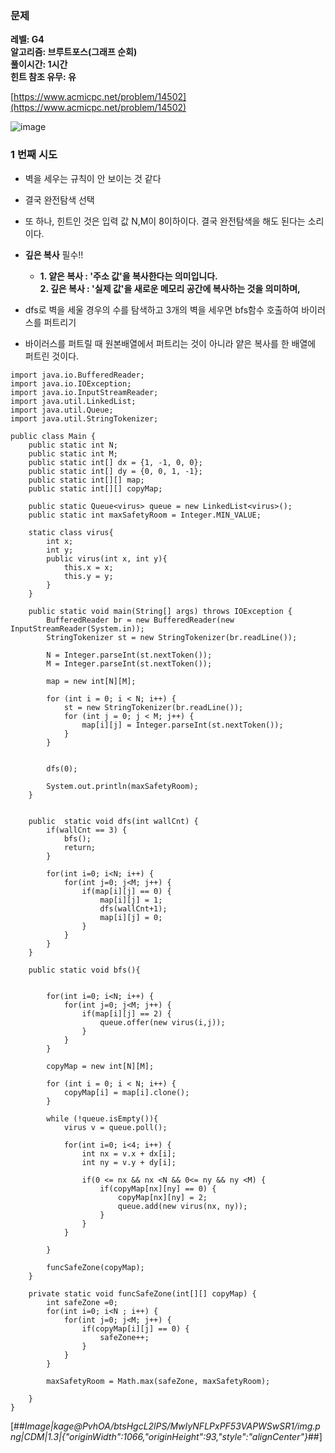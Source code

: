 ### **문제**         

**레벨: G4  
알고리즘: 브루트포스(그래프 순회)**  
**풀이시간: 1시간  
힌트 참조 유무: 유**

[https://www.acmicpc.net/problem/14502](https://www.acmicpc.net/problem/14502)

![image](https://github.com/user-attachments/assets/f15765da-3367-4228-a5ff-8a7ac32c6c1a)

### **1 번째 시도**   

-   벽을 세우는 규칙이 안 보이는 것 같다
-   결국 완전탐색 선택
-   또 하나, 힌트인 것은 입력 값 N,M이 8이하이다. 결국 완전탐색을 해도 된다는 소리이다.
-   **깊은 복사** 필수!!
    -   ****1\. 얕은 복사 : '주소 값'을 복사한다는 의미입니다.  
        2\. 깊은 복사 : '실제 값'을 새로운 메모리 공간에 복사하는 것을 의미하며,****

-   dfs로 벽을 세울 경우의 수를 탐색하고 3개의 벽을 세우면 bfs함수 호출하여 바이러스를 퍼트리기
-   바이러스를 퍼트릴 때 원본배열에서 퍼트리는 것이 아니라 얕은 복사를 한 배열에 퍼트린 것이다. 

```
import java.io.BufferedReader;
import java.io.IOException;
import java.io.InputStreamReader;
import java.util.LinkedList;
import java.util.Queue;
import java.util.StringTokenizer;

public class Main {
    public static int N;
    public static int M;
    public static int[] dx = {1, -1, 0, 0};
    public static int[] dy = {0, 0, 1, -1};
    public static int[][] map;
    public static int[][] copyMap;

    public static Queue<virus> queue = new LinkedList<virus>();
    public static int maxSafetyRoom = Integer.MIN_VALUE;

    static class virus{
        int x;
        int y;
        public virus(int x, int y){
            this.x = x;
            this.y = y;
        }
    }

    public static void main(String[] args) throws IOException {
        BufferedReader br = new BufferedReader(new InputStreamReader(System.in));
        StringTokenizer st = new StringTokenizer(br.readLine());

        N = Integer.parseInt(st.nextToken());
        M = Integer.parseInt(st.nextToken());

        map = new int[N][M];

        for (int i = 0; i < N; i++) {
            st = new StringTokenizer(br.readLine());
            for (int j = 0; j < M; j++) {
                map[i][j] = Integer.parseInt(st.nextToken());
            }
        }


        dfs(0);

        System.out.println(maxSafetyRoom);
    }


    public  static void dfs(int wallCnt) {
        if(wallCnt == 3) {
            bfs();
            return;
        }

        for(int i=0; i<N; i++) {
            for(int j=0; j<M; j++) {
                if(map[i][j] == 0) {
                    map[i][j] = 1;
                    dfs(wallCnt+1);
                    map[i][j] = 0;
                }
            }
        }
    }

    public static void bfs(){


        for(int i=0; i<N; i++) {
            for(int j=0; j<M; j++) {
                if(map[i][j] == 2) {
                    queue.offer(new virus(i,j));
                }
            }
        }

        copyMap = new int[N][M];

        for (int i = 0; i < N; i++) {
            copyMap[i] = map[i].clone();
        }

        while (!queue.isEmpty()){
            virus v = queue.poll();

            for(int i=0; i<4; i++) {
                int nx = v.x + dx[i];
                int ny = v.y + dy[i];

                if(0 <= nx && nx <N && 0<= ny && ny <M) {
                    if(copyMap[nx][ny] == 0) {
                        copyMap[nx][ny] = 2;
                        queue.add(new virus(nx, ny));
                    }
                }
            }

        }

        funcSafeZone(copyMap);
    }

    private static void funcSafeZone(int[][] copyMap) {
        int safeZone =0;
        for(int i=0; i<N ; i++) {
            for(int j=0; j<M; j++) {
                if(copyMap[i][j] == 0) {
                    safeZone++;
                }
            }
        }

        maxSafetyRoom = Math.max(safeZone, maxSafetyRoom);

    }
}
```

[##_Image|kage@PvhOA/btsHgcL2lPS/MwIyNFLPxPF53VAPWSwSR1/img.png|CDM|1.3|{"originWidth":1066,"originHeight":93,"style":"alignCenter"}_##]
